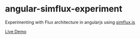 angular-simflux-experiment
==========================

Experimenting with Flux architecture in angularjs using [simflux.js](https://github.com/gilbox/simflux)

[Live Demo](http://gilbox.github.io/angular-simflux-experiment/)
